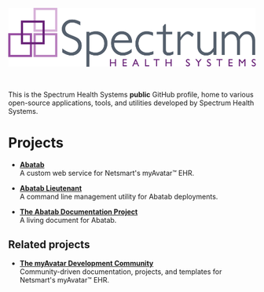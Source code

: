 <!-- u240227 -->

<div align="center">

![AbatabLogo](https://github.com/spectrum-health-systems/.github/blob/main/profile/Resources/Images/Logos/SHS_4C_logo.png)

<br>

</div>

This is the Spectrum Health Systems **public** GitHub profile, home to various open-source applications, tools, and utilities developed by Spectrum Health Systems.

# Projects

* [**Abatab**](https://github.com/spectrum-health-systems/Abatab)  
A custom web service for Netsmart's myAvatar™ EHR.

* [**Abatab Lieutenant**](https://github.com/spectrum-health-systems/AbatabLieutenant)  
A command line management utility for Abatab deployments.

* [**The Abatab Documentation Project**](https://github.com/spectrum-health-systems/Abatab-Documentation-Project)  
A living document for Abatab.

## Related projects

* [**The myAvatar Development Community**](https://github.com/myAvatar-Development-Community)  
Community-driven documentation, projects, and templates for Netsmart's myAvatar™ EHR.
